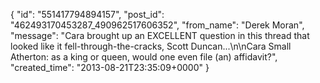  {
   "id": "551417794894157",
   "post_id": "462493170453287_490962517606352",
   "from_name": "Derek Moran",
   "message": "Cara brought up an EXCELLENT question in this thread that looked like it fell-through-the-cracks, Scott Duncan...\n\nCara Small Atherton: as a king or queen, would one even file (an) affidavit?",
   "created_time": "2013-08-21T23:35:09+0000"
 }
